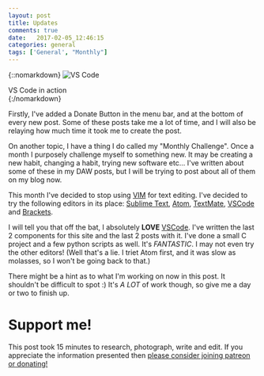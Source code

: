 ```yaml
---
layout: post
title: Updates 
comments: true
date:   2017-02-05_12:46:15 
categories: general
tags: ['General', "Monthly"]
---
```


{::nomarkdown}
  <img src="/assets/Random/VSCode.png" alt="VS Code">
  <div class="image-caption">VS Code in action</div>
{:/nomarkdown}

Firstly, I've added a Donate Button in the menu bar, and at the bottom of every new post. Some of these posts take me a lot of time, and I will also be relaying how much time it took me to create the post.

On another topic, I have a thing I do called my "Monthly Challenge". Once a month I purposely challenge myself to something new. It may be creating a new habit, changing a habit, trying new software etc... I've written about some of these in my DAW posts, but I will be trying to post about all of them on my blog now.

This month I've decided to stop using [VIM](http://www.vim.org) for text editing. I've decided to try the following editors in its place: [Sublime Text](https://www.sublimetext.com), [Atom](https://atom.io), [TextMate](https://macromates.com), [VSCode](https://code.visualstudio.com) and [Brackets](http://brackets.io).

I will tell you that off the bat, I absolutely __LOVE__ [VSCode](https://code.visualstudio.com). I've written the last 2 components for this site and the last 2 posts with it. I've done a small C project and a few python scripts as well. It's _FANTASTIC_. I may not even try the other editors! (Well that's a lie. I triet Atom first, and it was slow as molasses, so I won't be going back to that.)

There might be a hint as to what I'm working on now in this post. It shouldn't be difficult to spot :) It's _A LOT_ of work though, so give me a day or two to finish up.

# Support me!

This post took 15 minutes to research, photograph, write and edit. If you appreciate the information presented then <a href="/DonateNow/">please consider joining patreon or donating!</a>





